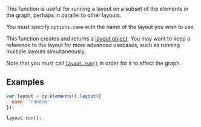 This function is useful for running a layout on a subset of the elements in the graph, perhaps in parallel to other layouts.

You must specify `options.name` with the name of the layout you wish to use.

This function creates and returns a [layout object](#layouts).  You may want to keep a reference to the layout for more advanced usecases, such as running multiple layouts simultaneously.

<span class="important-indicator"></span> Note that you must call [`layout.run()`](#layouts/layout-manipulation/layout.run) in order for it to affect the graph.

## Examples

```js
var layout = cy.elements().layout({
  name: 'random'
});

layout.run();
```
